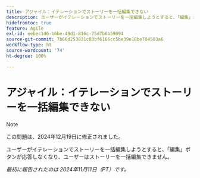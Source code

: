 ```yaml
---
title: アジャイル：イテレーションでストーリーを一括編集できない
description: ユーザーがイテレーションでストーリーを一括編集しようとすると、「編集」ボタンが応答しなくなり、ユーザーはストーリーを一括編集できません。
hidefromtoc: true
feature: Agile
exl-id: eebec1d6-b6be-49d1-816c-75d7b6b59094
source-git-commit: 7b66d253831c83bf6166cc5be39e18be704503a6
workflow-type: ht
source-wordcount: '74'
ht-degree: 100%

---
```


# アジャイル：イテレーションでストーリーを一括編集できない

>[!NOTE]
>
>この問題は、2024年12月19日に修正されました。

ユーザーがイテレーションでストーリーを一括編集しようとすると、「編集」ボタンが応答しなくなり、ユーザーはストーリーを一括編集できません。

_最初に報告されたのは 2024年11月11日（PT）です。_
